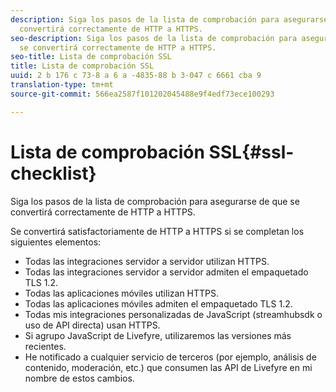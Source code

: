 ```yaml
---
description: Siga los pasos de la lista de comprobación para asegurarse de que se
  convertirá correctamente de HTTP a HTTPS.
seo-description: Siga los pasos de la lista de comprobación para asegurarse de que
  se convertirá correctamente de HTTP a HTTPS.
seo-title: Lista de comprobación SSL
title: Lista de comprobación SSL
uuid: 2 b 176 c 73-8 a 6 a -4835-88 b 3-047 c 6661 cba 9
translation-type: tm+mt
source-git-commit: 566ea2587f101202045488e9f4edf73ece100293

---
```



# Lista de comprobación SSL{#ssl-checklist}

Siga los pasos de la lista de comprobación para asegurarse de que se convertirá correctamente de HTTP a HTTPS.

Se convertirá satisfactoriamente de HTTP a HTTPS si se completan los siguientes elementos:

* Todas las integraciones servidor a servidor utilizan HTTPS.
* Todas las integraciones servidor a servidor admiten el empaquetado TLS 1.2.
* Todas las aplicaciones móviles utilizan HTTPS.
* Todas las aplicaciones móviles admiten el empaquetado TLS 1.2.
* Todas mis integraciones personalizadas de JavaScript (streamhubsdk o uso de API directa) usan HTTPS.
* Si agrupo JavaScript de Livefyre, utilizaremos las versiones más recientes.
* He notificado a cualquier servicio de terceros (por ejemplo, análisis de contenido, moderación, etc.) que consumen las API de Livefyre en mi nombre de estos cambios.

